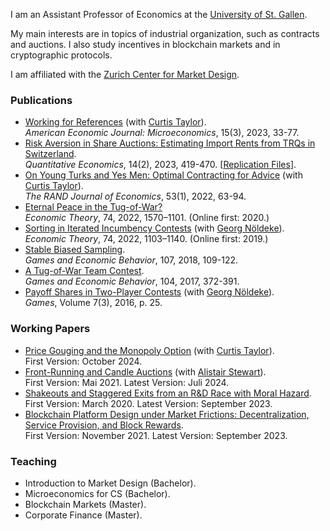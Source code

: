 I am an Assistant Professor of Economics at the [University of St. Gallen](https://www.unisg.ch). 

My main interests are in topics of industrial organization, such as contracts and auctions. I also study incentives in blockchain markets and in cryptographic protocols.

I am affiliated with the [Zurich Center for Market Design](https://www.marketdesign.uzh.ch).

### Publications
- [Working for References](https://www.aeaweb.org/articles?id=10.1257/mic.20210299) (with [Curtis Taylor](http://people.duke.edu/~crtaylor/)).    
*American Economic Journal: Microeconomics*, 15(3), 2023, 33-77.
- [Risk Aversion in Share Auctions: Estimating Import Rents from TRQs in Switzerland](https://doi.org/10.3982/QE1907).     
*Quantitative Economics*, 14(2), 2023, 419-470. [[Replication Files](https://github.com/SamuelHaefner/RiskAversionInShareAuctions)].  
- [On Young Turks and Yes Men: Optimal Contracting for Advice](https://doi.org/10.1111/1756-2171.12400) (with [Curtis Taylor](http://people.duke.edu/~crtaylor/)).  
*The RAND Journal of Economics*, 53(1), 2022, 63-94.
- [Eternal Peace in the Tug-of-War?](https://doi.org/10.1007/s00199-020-01287-9)  
*Economic Theory*, 74, 2022, 1570–1101. (Online first: 2020.)
- [Sorting in Iterated Incumbency Contests](https://doi.org/10.1007/s00199-019-01205-8) (with [Georg Nöldeke](https://sites.google.com/site/georgnoldeke/)).  
*Economic Theory*, 74, 2022, 1103–1140. (Online first: 2019.)
- [Stable Biased Sampling](https://doi.org/10.1016/j.geb.2017.11.006).  
*Games and Economic Behavior*, 107, 2018, 109-122.
- [A Tug-of-War Team Contest](https://doi.org/10.1016/j.geb.2017.04.013).  
*Games and Economic Behavior*, 104, 2017, 372-391.
- [Payoff Shares in Two-Player Contests](http://www.mdpi.com/2073-4336/7/3/25/pdf) (with [Georg Nöldeke](https://sites.google.com/site/georgnoldeke/)).  
*Games*, Volume 7(3), 2016, p. 25.


### Working Papers
- [Price Gouging and the Monopoly Option](https://papers.ssrn.com/abstract=4974874) (with [Curtis Taylor](http://people.duke.edu/~crtaylor/)).   
First Version: October 2024.
- [Front-Running and Candle Auctions](https://ssrn.com/abstract=3846363) (with [Alistair Stewart](https://research.web3.foundation/team_members/alistair)).  
First Version: Mai 2021. Latest Version: Juli 2024.
- [Shakeouts and Staggered Exits from an R&D Race with Moral Hazard](http://ssrn.com/abstract=3564033).  
First Version: March 2020. Latest Version: September 2023.
- [Blockchain Platform Design under Market Frictions: Decentralization, Service Provision, and Block Rewards](https://ssrn.com/abstract=3954773).  
First Version: November 2021. Latest Version: September 2023.


### Teaching
- Introduction to Market Design (Bachelor).
- Microeconomics for CS (Bachelor).
- Blockchain Markets (Master).
- Corporate Finance (Master).

<!--
- [Allocating Tariff-Rate Quotas: The Case of Domestic Purchase Requirement](https://dx.doi.org/10.2139/ssrn.3293534) (with [Yvan Lengwiler](https://wwz.unibas.ch/en/lengwiler/)).  
 First Version: November 2018. Latest Version: May 2020. 


### Teaching
- *Blockchain Markets* (M.Sc.).
University of St. Gallen. Fall term 2023.
- *Introduction to Game Theory* (B.Sc.).  
University of Zurich. Fall terms 2017-18. 
- *Contract Theory* (M.Sc.).  
University of Basel. Spring terms 2014-15, 16, 18. 
- *Contest Theory* (M.Sc., "Ökonomische Theorie der Wettkämpfe'',  in German).  
University of Basel. Fall terms 2011-12, 14-15, 17-18. 
- *Insurance Economics* (B.Sc., "Versicherungsökonomie'', in German).  
University of Basel. Spring terms 2015-16, 18-19.
- *Microeconomics II* (B.Sc., "Mikroökonomik II", in German, tutoring only).  
University of St. Gallen. Fall term 2020.
-->
